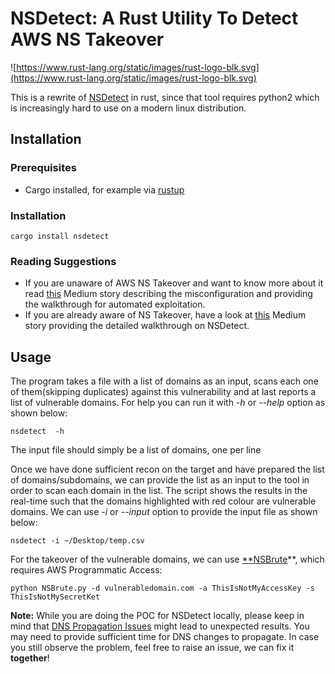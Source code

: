 # NSDetect: A Rust Utility To Detect AWS NS Takeover

![https://www.rust-lang.org/static/images/rust-logo-blk.svg](https://www.rust-lang.org/static/images/rust-logo-blk.svg)

This is a rewrite of [NSDetect](https://github.com/shivsahni/NSDetect) in rust, since that tool requires python2
which is increasingly hard to use on a modern linux distribution.

## Installation
### Prerequisites
- Cargo installed, for example via [rustup](https://rustup.rs/)
### Installation
```shell
cargo install nsdetect
```

### Reading Suggestions
* If you are unaware of AWS NS Takeover and want to know more about it read [this](https://medium.com/@shivsahni2/aws-ns-takeover-356d2a293bca) 
  Medium story describing the misconfiguration and providing the walkthrough for automated exploitation. 
* If you are already aware of NS Takeover, have a look at [this](https://medium.com/@shivsahni2/nsdetect-a-tool-to-discover-potential-aws-domain-takeovers-fd0ff1a8b68a) 
  Medium story providing the detailed walkthrough on NSDetect.

## Usage
The program takes a file with a list of domains as an input, scans each one of them(skipping duplicates) against this
vulnerability and at last reports a list of vulnerable domains. For help you can run it with *-h* or *--help* option as shown below:
```
nsdetect  -h
```

The input file should simply be a list of domains, one per line

Once we have done sufficient recon on the target and have prepared the list of domains/subdomains, we can provide the
list as an input to the tool in order to scan each domain in the list. The script shows the results in the real-time
such that the domains highlighted with red colour are vulnerable domains. We can use *-i* or *--input* option to provide the
input file as shown below:
```
nsdetect -i ~/Desktop/temp.csv
```

For the takeover of the vulnerable domains, we can use [**NSBrute](https://github.com/shivsahni/NSBrute)**, 
which requires AWS Programmatic Access:
```
python NSBrute.py -d vulnerabledomain.com -a ThisIsNotMyAccessKey -s ThisIsNotMySecretKet
```

**Note:** While you are doing the POC for NSDetect locally, please keep in mind that
[DNS Propagation Issues](https://www.siteground.com/kb/what_is_dns_propagation_and_why_it_takes_so_long/) might lead to 
unexpected results. You may need to provide  sufficient time for DNS changes to propagate. In case you still observe 
the problem, feel free to raise an issue, we can fix it **together**!
